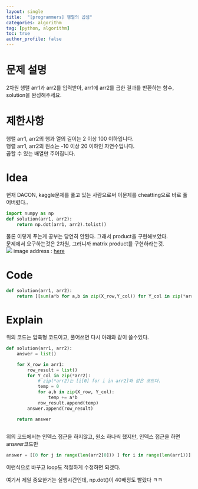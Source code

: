 ```yaml
---
layout: single
title:  "[programmers] 행렬의 곱셈"
categories: algorithm
tag: [python, algorithm]
toc: true
author_profile: false
---
```



# 문제 설명
<p>2차원 행렬 arr1과 arr2를 입력받아, arr1에 arr2를 곱한 결과를 반환하는 함수, solution을 완성해주세요.</p>

# 제한사항
<p>행렬 arr1, arr2의 행과 열의 길이는 2 이상 100 이하입니다.<br/>
행렬 arr1, arr2의 원소는 -10 이상 20 이하인 자연수입니다.<br/>
곱할 수 있는 배열만 주어집니다.</p>

# Idea
<p>현재 DACON, kaggle문제를 풀고 있는 사람으로써 이문제를 cheatting으로 바로 풀어버렸다..</p>

```python
import numpy as np
def solution(arr1, arr2):
    return np.dot(arr1, arr2).tolist()
```

<p>물론 이렇게 푸는게 공부는 당연히 안된다. 그래서 product을 구현해보았다.<br/>
문제에서 요구하는것은 2차원, 그러니까 matrix product를 구현하라는것.<br/>
<img src="https://miro.medium.com/max/1400/1*YGcMQSr0ge_DGn96WnEkZw.png">
image address : <a href="https://towardsdatascience.com/a-complete-beginners-guide-to-matrix-multiplication-for-data-science-with-python-numpy-9274ecfc1dc6" target="_blank">here</a>
</p>


# Code
```python
def solution(arr1, arr2):
    return [[sum(a*b for a,b in zip(X_row,Y_col)) for Y_col in zip(*arr2)] for X_row in arr1]
```

# Explain
<p>위의 코드는 압축형 코드이고, 풀어쓰면 다시 아래와 같이 쓸수있다.</p>

```python
def solution(arr1, arr2):
    answer = list()

    for X_row in arr1:
        row_result = list()
        for Y_col in zip(*arr2): 
            # zip(*arr2)는 [i[0] for i in arr2]와 같은 코드다.
            temp = 0
            for a,b in zip(X_row, Y_col):
                temp += a*b
            row_result.append(temp)
        answer.append(row_result)

    return answer
    
```
<p>위의 코드에서는 인덱스 접근을 하지않고, 원소 하나씩 했지만, 인덱스 접근을 하면 answer코드만</p>

```python
answer = [[0 for j in range(len(arr2[0])) ] for i in range(len(arr1))]
```

이런식으로 바꾸고 loop도 적절하게 수정하면 되겠다.    
<p>여기서 제일 중요한거는 실행시간인데, np.dot()이 40배정도 빨랐다 ㅋㅋ</p>
